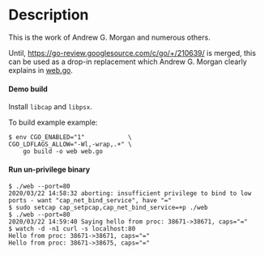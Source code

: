 # Description

This is the work of Andrew G. Morgan and numerous others.

Until, https://go-review.googlesource.com/c/go/+/210639/ is merged,
this can be used as a drop-in replacement which Andrew G. Morgan clearly
explains in [web.go](examples/web.go#L13).

#### Demo build

Install `libcap` and `libpsx`.

To build example example:

```fish
$ env CGO_ENABLED="1"            \
CGO_LDFLAGS_ALLOW="-Wl,-wrap,.+" \
    go build -o web web.go
```

#### Run un-privilege binary

```fish
$ ./web --port=80
2020/03/22 14:58:32 aborting: insufficient privilege to bind to low ports - want "cap_net_bind_service", have "="
$ sudo setcap cap_setpcap,cap_net_bind_service=+p ./web
$ ./web --port=80
2020/03/22 14:59:40 Saying hello from proc: 38671->38671, caps="="
$ watch -d -n1 curl -s localhost:80
Hello from proc: 38671->38671, caps="="
Hello from proc: 38671->38675, caps="="
```

